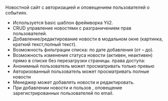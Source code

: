 Новостной сайт с авторизацией и оповещением
пользователей о событиях.
- Используется basic шаблон фреймворка Yii2.
- CRUD управление новостями с разграничением прав пользователей. 
- Добавление/редактирование новости в модальном окне (картинка, краткий текст,полный текст).
- Возможность фильтрации списка: по дате добавления (от – до).
- Возможность изменения статуса новости (активен, неактивен) прямо в списке без
перезагрузки страницы.
права доступа:
- Анонимный пользователь может просматривать только превью
- Авторизованный пользователь может просматривать полные новости
- Менеджер может добавлять новости и редактировать.
- При добавлении новости и пользов , оповещение зарегистрированных пользователей по email. 